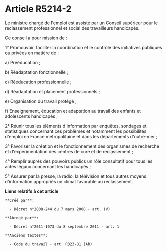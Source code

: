 # Article R5214-2

Le ministre chargé de l'emploi est assisté par un Conseil supérieur pour le reclassement professionnel et social des
travailleurs handicapés.

Ce conseil a pour mission de :

1° Promouvoir, faciliter la coordination et le contrôle des initiatives publiques ou privées en matière de :

a) Prééducation ;

b) Réadaptation fonctionnelle ;

c) Rééducation professionnelle ;

d) Réadaptation et placement professionnels ;

e) Organisation du travail protégé ;

f) Enseignement, éducation et adaptation au travail des enfants et adolescents handicapés ;

2° Réunir tous les éléments d'information par enquêtes, sondages et statistiques concernant ces problèmes et notamment les
possibilités d'emploi en France métropolitaine et dans les départements d'outre-mer ;

3° Favoriser la création et le fonctionnement des organismes de recherche et d'expérimentation des centres de cure et de
reclassement ;

4° Remplir auprès des pouvoirs publics un rôle consultatif pour tous les actes légaux concernant les handicapés ;

5° Assurer par la presse, la radio, la télévision et tous autres moyens d'information appropriés un climat favorable au
reclassement.

**Liens relatifs à cet article**

	**Créé par**:

	  - Décret n°2008-244 du 7 mars 2008 - art. (V)

	**Abrogé par**:

	  - Décret n°2011-1073 du 8 septembre 2011 - art. 1

	**Anciens textes**:

	  - Code du travail - art. R323-81 (Ab)

